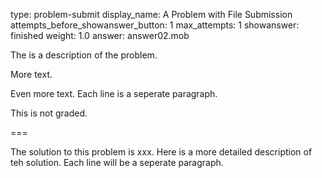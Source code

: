 type: problem-submit
display_name: A Problem with File Submission
attempts_before_showanswer_button: 1 
max_attempts: 1
showanswer: finished
weight: 1.0
answer: answer02.mob

The is a description of the problem.

More text.

Even more text. Each line is a seperate paragraph.

This is not graded.

===

The solution to this problem is xxx.
Here is a more detailed description of teh solution.
Each line will be a seperate paragraph.
